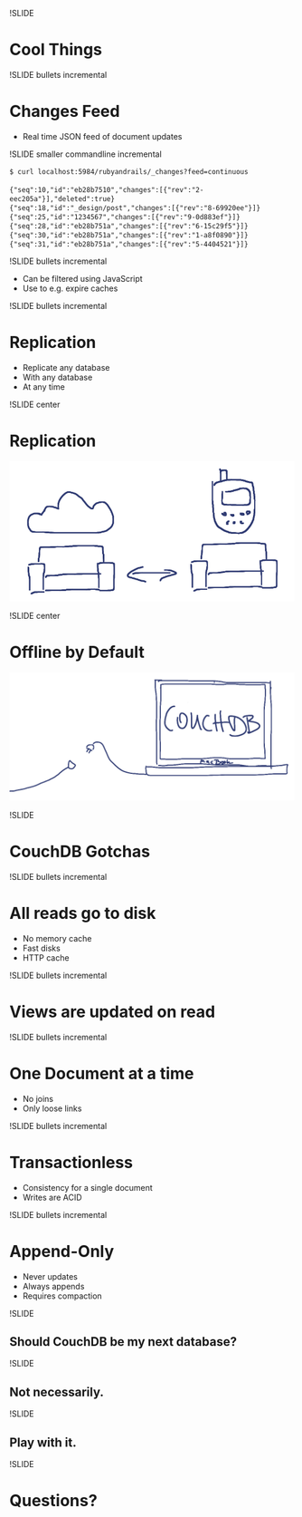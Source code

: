 !SLIDE

# Cool Things #

!SLIDE bullets incremental

# Changes Feed #

* Real time JSON feed of document updates

!SLIDE smaller commandline incremental

    $ curl localhost:5984/rubyandrails/_changes?feed=continuous

    {"seq":10,"id":"eb28b7510","changes":[{"rev":"2-eec205a"}],"deleted":true}
    {"seq":18,"id":"_design/post","changes":[{"rev":"8-69920ee"}]}
    {"seq":25,"id":"1234567","changes":[{"rev":"9-0d883ef"}]}
    {"seq":28,"id":"eb28b751a","changes":[{"rev":"6-15c29f5"}]}
    {"seq":30,"id":"eb28b751a","changes":[{"rev":"1-a8f0890"}]}
    {"seq":31,"id":"eb28b751a","changes":[{"rev":"5-4404521"}]}

!SLIDE bullets incremental

* Can be filtered using JavaScript
* Use to e.g. expire caches

!SLIDE bullets incremental

# Replication #

* Replicate any database
* With any database
* At any time

!SLIDE center

# Replication #

![Replication](replication.png)

!SLIDE center

# Offline by Default #

![Offline](offline.png)

!SLIDE

# CouchDB Gotchas #

!SLIDE bullets incremental

# All reads go to disk #

* No memory cache
* Fast disks
* HTTP cache

!SLIDE bullets incremental

# Views are updated on read #

!SLIDE bullets incremental

# One Document at a time #

* No joins
* Only loose links

!SLIDE bullets incremental

# Transactionless #

* Consistency for a single document
* Writes are ACID

!SLIDE bullets incremental

# Append-Only #

* Never updates
* Always appends
* Requires compaction

!SLIDE

## Should CouchDB be my next database? ##

!SLIDE

## Not necessarily. ##

!SLIDE

## Play with it. ##

!SLIDE

# Questions? #
